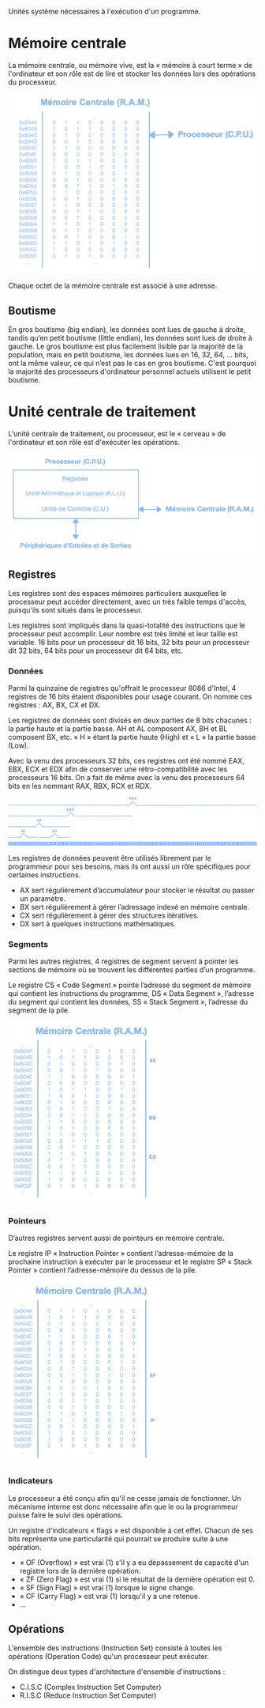 Unités système nécessaires à l'exécution d'un programme.

# Mémoire centrale

La mémoire centrale, ou mémoire vive, est la « mémoire à court terme » de l'ordinateur et son rôle est de lire et stocker les données lors des opérations du processeur.

![Mémoire](Images/ASM/RAM.png)

Chaque octet de la mémoire centrale est associé à une adresse.

## Boutisme

En gros boutisme (big endian), les données sont lues de gauche à droite, tandis qu’en petit boutisme (little endian), les données sont lues de droite à gauche. Le gros boutisme est plus facilement lisible par la majorité de la population, mais en petit boutisme, les données lues en 16, 32, 64, ... bits, ont la même valeur, ce qui n’est pas le cas en gros boutisme. C'est pourquoi la majorité des processeurs d'ordinateur personnel actuels utilisent le petit boutisme.

# Unité centrale de traitement

L'unité centrale de traitement, ou processeur, est le « cerveau » de l'ordinateur et son rôle est d'exécuter les opérations.

![Processeur](Images/ASM/CPU.png)

## Registres

Les registres sont des espaces mémoires particuliers auxquelles le processeur peut accéder directement, avec un très faible temps d'accès, puisqu'ils sont situés dans le processeur.

Les registres sont impliqués dans la quasi-totalité des instructions que le processeur peut accomplir. Leur nombre est très limité et leur taille est variable. 16 bits pour un processeur dit 16 bits, 32 bits pour un processeur dit 32 bits, 64 bits pour un processeur dit 64 bits, etc.

### Données

Parmi la quinzaine de registres qu'offrait le processeur 8086 d'Intel, 4 registres de 16 bits étaient disponibles pour usage courant. On nomme ces registres : AX, BX, CX et DX.

Les registres de données sont divisés en deux parties de 8 bits chacunes : la partie haute et la partie basse. AH et AL composent AX, BH et BL composent BX, etc. « H » étant la partie haute (High) et « L » la partie basse (Low).

Avec la venu des processeurs 32 bits, ces registres ont été nommé EAX, EBX, ECX et EDX afin de conserver une rétro-compatibilité avec les processeurs 16 bits. On a fait de même avec la venu des processeurs 64 bits en les nommant RAX, RBX, RCX et RDX.

![Registres](Images/ASM/Registers.png)

Les registres de données peuvent être utilisés librement par le programmeur pour ses besoins, mais ils ont aussi un rôle spécifiques pour certaines instructions.

- AX sert régulièrement d’accumulateur pour stocker le résultat ou passer un paramètre.
- BX sert régulièrement à gérer l’adressage indexé en mémoire centrale.
- CX sert régulièrement à gérer des structures itératives.
- DX sert à quelques instructions mathématiques.

### Segments

Parmi les autres registres, 4 registres de segment servent à pointer les sections de mémoire où se trouvent les différentes parties d’un programme.

Le registre CS « Code Segment » pointe l’adresse du segment de mémoire qui contient les instructions du programme, DS « Data Segment », l’adresse du segment qui contient les données, SS « Stack Segment », l’adresse du segment de la pile.

![Segments](Images/ASM/Segments.png)

### Pointeurs

D’autres registres servent aussi de pointeurs en mémoire centrale.

Le registre IP « Instruction Pointer » contient l’adresse-mémoire de la prochaine instruction à exécuter par le processeur et le registre SP « Stack Pointer » contient l’adresse-mémoire du dessus de la pile.

![Pointeurs](Images/ASM/Pointers.png)

### Indicateurs

Le processeur a été conçu afin qu'il ne cesse jamais de fonctionner. Un mécanisme interne est donc nécessaire afin que le ou la programmeur puisse faire le suivi des opérations.

Un registre d'indicateurs « flags » est disponible à cet effet. Chacun de ses bits représente une particularité qui pourrait se produire suite à une opération.

- « OF (Overflow) » est vrai (1) s'il y a eu dépassement de capacité d'un registre lors de la dernière opération.
- « ZF (Zero Flag) » est vrai (1) si le résultat de la dernière opération est 0.
- « SF (Sign Flag) » est vrai (1) lorsque le signe change.
- « CF (Carry Flag) » est vrai (1) lorsqu'il y a une retenue.
- ...

## Opérations

L'ensemble des instructions (Instruction Set) consiste à toutes les opérations (Operation Code) qu'un processeur peut exécuter.

On distingue deux types d'architecture d'ensemble d'instructions :

- C.I.S.C (Complex Instruction Set Computer)
- R.I.S.C (Reduce Instruction Set Computer)
